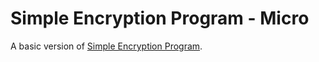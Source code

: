 # Simple Encryption Program - Micro

A basic version of [Simple Encryption Program](https://github.com/JamieM0/sep).
